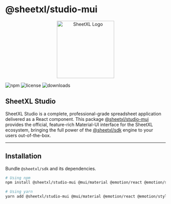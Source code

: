 # @sheetxl/studio-mui

<p align="center">
  <a href="https://www.sheetxl.com" target="_blank">
    <img src="https://www.sheetxl.com/logo-text.svg" alt="SheetXL Logo" width="180" />
  </a>
</p>

![npm](https://img.shields.io/npm/v/@sheetxl/studio-mui)
![license](https://img.shields.io/npm/l/@sheetxl/studio-mui)
![downloads](https://img.shields.io/npm/dt/@sheetxl/studio-mui)

## SheetXL Studio

SheetXL Studio is a complete, professional-grade spreadsheet application delivered as a React component. This package [@sheetxl/studio-mui](./_sheetxl_studio-mui.html)
provides the official, feature-rich Material-UI interface for the SheetXL ecosystem,
bringing the full power of the [@sheetxl/sdk](./_sheetxl_sdk.html) engine to your users out-of-the-box.

---

## Installation

Bundle `@sheetxl/sdk` and its dependencies.

```bash
# Using npm
npm install @sheetxl/studio-mui @mui/material @emotion/react @emotion/styled @react @react/dom
```

```bash
# Using yarn
yarn add @sheetxl/studio-mui @mui/material @emotion/react @emotion/styled @react @react/dom
```
